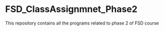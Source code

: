 # FSD_ClassAssignmnet_Phase2
This repository contains all the programs related to phase 2 of FSD course
